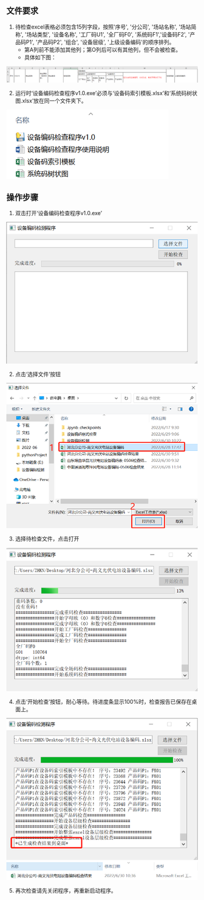 ## 文件要求
1. 待检查excel表格必须包含15列字段，按照'序号', '分公司', '场站名称', '场站简称', '场站类型', '设备名称', '工厂码U1', '全厂码F0', '系统码F1','设备码F2', '产品码P1', '产品码P2', '组合', '设备层级', '上级设备编码'的顺序排列。
   - 第A列前不能添加其他列；第O列后可以有其他列，但不会被检查。
   - 具体如下图：

![image.png](fig/1.png)

2. 运行时‘设备编码检查程序v1.0.exe’必须与‘设备码索引模板.xlsx’和‘系统码树状图.xlsx’放在同一个文件夹下。

![image.png](fig/2.png)

## 操作步骤

1. 双击打开‘设备编码检查程序v1.0.exe’

![image.png](fig/3.png)

2. 点击‘选择文件’按钮

![image.png](fig/4.png)

3. 选择待检查文件，点击打开

![image.png](fig/5.png)

4. 点击‘开始检查’按钮，耐心等待。待进度条显示100%时，检查报告已保存在桌面上。

![image.png](fig/6.png)
![image.png](fig/7.png)

5. 再次检查请先关闭程序，再重新启动程序。

